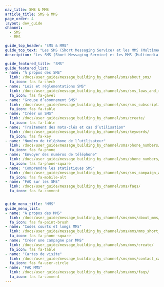 ```yaml
---
nav_title: SMS & MMS
article_title: SMS & MMS
page_order: 4
layout: dev_guide
channel:
  - SMS
  - MMS

guide_top_header: "SMS & MMS"
guide_top_text: "Les SMS (Short Messaging Service) et les MMS (Multimedia Messaging Service) offrent des moyens plus directs d’atteindre vos utilisateurs et vos clients que la majorité des autres canaux de communication étant donné qu’ils utilisent leur téléphone personnel pour les atteindre. Consultez les sujets suivants pour commencer avec les SMS et les MMS de Braze !<br><br>Vous n’êtes pas prêts pour les sujets suivants ? Rendez-vous sur notre ensemble de <a href='/docs/user_guide/onboarding_with_braze/sms_setup/'>paramétrages SMS</a> pour faire la connaissance des SMS dans Braze. <br><br>Les SMS et MMS ne sont pas disponibles immédiatement et doivent être achetés. Pour démarrer avec les SMS et MMS, contactez votre gestionnaire de compte ou votre gestionnaire du succès des clients."
description: "Les SMS (Short Messaging Service) et les MMS (Multimedia Messaging Service) offrent des moyens plus directs d’atteindre vos utilisateurs et vos clients que la majorité des autres canaux de communication étant donné qu’ils utilisent leur téléphone personnel pour les atteindre."

guide_featured_title: "SMS"
guide_featured_list:
- name: "À propos des SMS"
  link: /docs/user_guide/message_building_by_channel/sms/about_sms/
  fa_icon: fas fa-check
- name: "Lois et réglementations SMS"
  link: /docs/user_guide/message_building_by_channel/sms/sms_laws_and_regulations/
  fa_icon: fas fa-gavel
- name: "Groupe d’abonnement SMS"
  link: /docs/user_guide/message_building_by_channel/sms/sms_subscription_group/
  fa_icon: fas fa-table
- name: "Créer un SMS"
  link: /docs/user_guide/message_building_by_channel/sms/create/
  fa_icon: fas fa-table
- name: "Traitement des mots-clés et cas d’utilisation"
  link: /docs/user_guide/message_building_by_channel/sms/keywords/
  fa_icon: fas fa-key
- name: "Numéro de téléphone de l’utilisateur"
  link: /docs/user_guide/message_building_by_channel/sms/phone_numbers/user_phone_numbers/
  fa_icon: fas fa-phone
- name: "Envoyer des numéros de téléphone"
  link: /docs/user_guide/message_building_by_channel/sms/phone_numbers/sending_phone_numbers/
  fa_icon: fas fa-phone-square
- name: "Comprendre les statistiques SMS"
  link: /docs/user_guide/message_building_by_channel/sms/sms_campaign_analytics/
  fa_icon: fas fa-mobile-alt
- name: "FAQ sur les SMS"
  link: /docs/user_guide/message_building_by_channel/sms/faqs/
  fa_icon: fas fa-comment


guide_menu_title: "MMS"
guide_menu_list:
- name: "À propos des MMS"
  link: /docs/user_guide/message_building_by_channel/sms/mms/about_mms/
  fa_icon: fas fa-paint-brush
- name: "Codes courts et longs MMS"
  link: /docs/user_guide/message_building_by_channel/sms/mms/mms_short_long_codes/
  fa_icon: fas fa-phone-square
- name: "Créer une campagne par MMS"
  link: /docs/user_guide/message_building_by_channel/sms/mms/create/
  fa_icon: fas fa-table
- name: "Cartes de visite"
  link: /docs/user_guide/message_building_by_channel/sms/mms/contact_card/
  fa_icon: fas fa-user-circle
- name: "FAQ MMS"
  link: /docs/user_guide/message_building_by_channel/sms/mms/faqs/
  fa_icon: fas fa-comment
---
```

